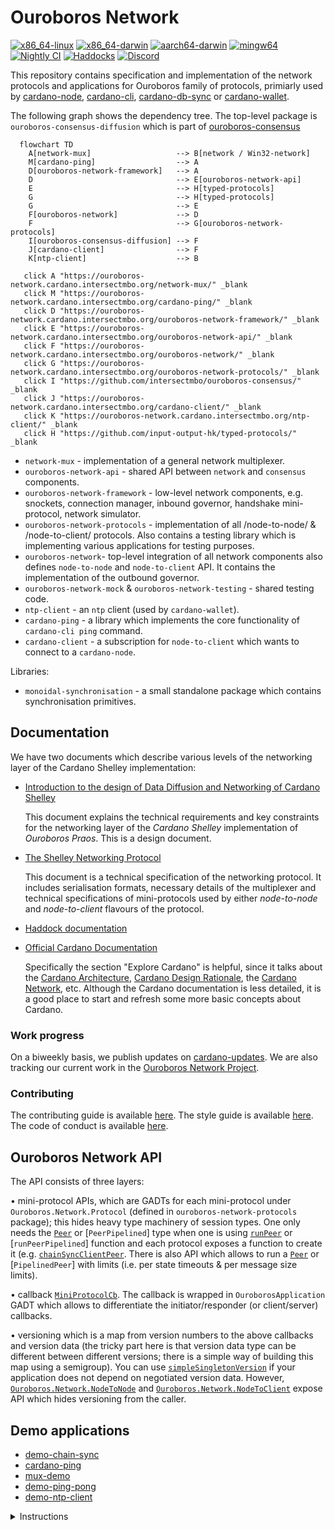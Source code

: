 # Ouroboros Network

[![x86\_64-linux](https://img.shields.io/endpoint?url=https://ci.iog.io/job/IntersectMBO-ouroboros-network/master/x86_64-linux.required/shield&style=for-the-badge&label=x86_64-linux)](https://ci.iog.io/job/IntersectMBO-ouroboros-network/master/x86_64-linux.required)
[![x86\_64-darwin](https://img.shields.io/endpoint?url=https://ci.iog.io/job/IntersectMBO-ouroboros-network/master/x86_64-darwin.required/shield&style=for-the-badge&label=x86_64-darwin)](https://ci.iog.io/job/IntersectMBO-ouroboros-network/master/x86_64-darwin.required)
[![aarch64-darwin](https://img.shields.io/endpoint?url=https://ci.iog.io/job/IntersectMBO-ouroboros-network/master/aarch64-darwin.required/shield&style=for-the-badge&label=aarch64-linux)](https://ci.iog.io/job/IntersectMBO-ouroboros-network/master/aarch64-darwin.required)
[![mingw64](https://img.shields.io/github/actions/workflow/status/intersectmbo/ouroboros-network/build.yml?event=merge_group&label=mingw64&style=for-the-badge)](https://github.com/intersectmbo/ouroboros-network/actions/workflows/build.yml)
[![Nightly CI](https://img.shields.io/github/actions/workflow/status/intersectmbo/ouroboros-network/nightly.yml?branch=master&label=Nightly&style=for-the-badge)](https://github.com/intersectmbo/ouroboros-network/actions/workflows/nightly.yml)
[![Haddocks](https://img.shields.io/github/actions/workflow/status/intersectmbo/ouroboros-network/github-page.yml?branch=master&label=Haddocks&style=for-the-badge)](https://ouroboros-network.cardano.intersectmbo.org/)
[![Discord](https://img.shields.io/discord/1136727663583698984?style=for-the-badge&color=blue)](https://discord.gg/8ncb7fgG)

This repository contains specification and implementation of the network
protocols and applications for Ouroboros family of protocols, primiarly used by
[cardano-node], [cardano-cli], [cardano-db-sync] or [cardano-wallet].

The following graph shows the dependency tree.  The top-level package is
`ouroboros-consensus-diffusion` which is part of [ouroboros-consensus]

```mermaid
  flowchart TD
    A[network-mux]                   --> B[network / Win32-network]
    M[cardano-ping]                  --> A
    D[ouroboros-network-framework]   --> A
    D                                --> E[ouroboros-network-api]
    E                                --> H[typed-protocols]
    G                                --> H[typed-protocols]
    G                                --> E
    F[ouroboros-network]             --> D
    F                                --> G[ouroboros-network-protocols]
    I[ouroboros-consensus-diffusion] --> F
    J[cardano-client]                --> F
    K[ntp-client]                    --> B

   click A "https://ouroboros-network.cardano.intersectmbo.org/network-mux/" _blank
   click M "https://ouroboros-network.cardano.intersectmbo.org/cardano-ping/" _blank
   click D "https://ouroboros-network.cardano.intersectmbo.org/ouroboros-network-framework/" _blank
   click E "https://ouroboros-network.cardano.intersectmbo.org/ouroboros-network-api/" _blank
   click F "https://ouroboros-network.cardano.intersectmbo.org/ouroboros-network/" _blank
   click G "https://ouroboros-network.cardano.intersectmbo.org/ouroboros-network-protocols/" _blank
   click I "https://github.com/intersectmbo/ouroboros-consensus/" _blank
   click J "https://ouroboros-network.cardano.intersectmbo.org/cardano-client/" _blank
   click K "https://ouroboros-network.cardano.intersectmbo.org/ntp-client/" _blank
   click H "https://github.com/input-output-hk/typed-protocols/" _blank
```

* `network-mux` - implementation of a general network multiplexer.
* `ouroboros-network-api` - shared API between `network` and `consensus` components.
* `ouroboros-network-framework` - low-level network components, e.g. snockets,
  connection manager, inbound governor, handshake mini-protocol, network
  simulator. 
* `ouroboros-network-protocols` - implementation of all /node-to-node/
  & /node-to-client/ protocols.  Also contains a testing library which is
  implementing various applications for testing purposes.
* `ouroboros-network`- top-level integration of all network components also
  defines `node-to-node` and `node-to-client` API.  It contains the implementation
  of the outbound governor.
* `ouroboros-network-mock` & `ouroboros-network-testing` - shared testing code.
* `ntp-client` - an `ntp` client (used by `cardano-wallet`).
* `cardano-ping` - a library which implements the core functionality of
  `cardano-cli ping` command.
* `cardano-client` - a subscription for `node-to-client` which wants to connect
  to a `cardano-node`.

Libraries:

* `monoidal-synchronisation` - a small standalone package which contains
  synchronisation primitives.


## Documentation

We have two documents which describe various levels of the networking layer of
the Cardano Shelley implementation:

* [Introduction to the design of Data Diffusion and Networking of Cardano Shelley](https://ouroboros-network.cardano.intersectmbo.org/pdfs/network-design)

  This document explains the technical requirements and key constraints for the networking
  layer of the _Cardano Shelley_ implementation of _Ouroboros Praos_.  This is
  a design document.

* [The Shelley Networking Protocol](https://ouroboros-network.cardano.intersectmbo.org/pdfs/network-spec)

  This document is a technical specification of the networking protocol.  It
  includes serialisation formats, necessary details of the multiplexer and
  technical specifications of mini-protocols used by either _node-to-node_ and
  _node-to-client_ flavours of the protocol.

* [Haddock documentation][ouroboros-network]

- [Official Cardano Documentation](https://docs.cardano.org/en/latest/)

  Specifically the section "Explore Cardano" is helpful, since it talks about the [Cardano Architecture](https://docs.cardano.org/explore-cardano/cardano-architecture), [Cardano Design Rationale](https://docs.cardano.org/explore-cardano/cardano-design-rationale), the [Cardano Network](https://docs.cardano.org/explore-cardano/cardano-network/about-the-cardano-network), etc.
  Although the Cardano documentation is less detailed, it is a good place to start and refresh some more basic concepts about Cardano.

### Work progress

On a biweekly basis, we publish updates on [cardano-updates].
We are also tracking our current work in the [Ouroboros Network Project][ouroboros-network-project].

### Contributing

The contributing guide is available [here][contributing-guide].
The style guide is available [here][style-guide].
The code of conduct is available [here][code-of-conduct].

## Ouroboros Network API

The API consists of three layers:

• mini-protocol APIs, which are GADTs for each mini-protocol under `Ouroboros.Network.Protocol` (defined in `ouroboros-network-protocols` package); this hides heavy type machinery of session types.  One only needs the [`Peer`] or [`PeerPipelined`] type  when one is using [`runPeer`] or [`runPeerPipelined`] function and each protocol exposes a function to create it (e.g. [`chainSyncClientPeer`].  There is also API which allows to run a [`Peer`] or [`PipelinedPeer`] with limits (i.e. per state timeouts & per message size limits).

• callback [`MiniProtocolCb`].  The callback is wrapped in `OuroborosApplication` GADT which allows to differentiate the initiator/responder (or client/server) callbacks.

• versioning which is a map from version numbers to the above callbacks and version data (the tricky part here is that version data type can be different between different versions; there is a simple way of building this map using a semigroup). You can use [`simpleSingletonVersion`] if your application does not depend on negotiated version data.  However, [`Ouroboros.Network.NodeToNode`] and [`Ouroboros.Network.NodeToClient`] expose API which hides versioning from the caller.


## Demo applications

* [demo-chain-sync](https://github.com/intersectmbo/ouroboros-network/wiki/Ouroboros-Network-Demo)
* [cardano-ping](https://github.com/intersectmbo/ouroboros-network/wiki/cardano-ping)
* [mux-demo](https://github.com/intersectmbo/ouroboros-network/blob/master/network-mux/demo/mux-demo.hs)
* [demo-ping-pong](https://github.com/intersectmbo/ouroboros-network/blob/master/ouroboros-network-framework/demo/ping-pong.hs)
* [demo-ntp-client](https://github.com/intersectmbo/ouroboros-network/blob/master/ntp-client/demo/Main.hs)

<details>
<summary>Instructions</summary>
To run a demo type:

```
cabal run <DEMO_NAME> --
```

After `--` you will need to pass arguments, when a demo is run without
arguments it will specify what arguments it needs.
</details>

[cardano-cli]:  https://github.com/intersectmbo/cardano-cli
[cardano-db-sync]:  https://github.com/intersectmbo/cardano-db-sync
[cardano-node]:  https://github.com/intersectmbo/cardano-node
[cardano-wallet]:  https://github.com/cardano-foundation/cardano-wallet
[ouroboros-consensus]: https://github.com/intersectmbo/ouroboros-consensus
[ouroboros-network]: https://ouroboros-network.cardano.intersectmbo.org
[cardano-updates]: https://updates.cardano.intersectmbo.org/tags/network
[ouroboros-network-project]: https://github.com/orgs/IntersectMBO/projects/5/views/1
[contributing-guide]: ./CONTRIBUTING.md
[code-of-conduct]: ./CODE_OF_CONDUCT.md
[style-guide]: ./docs/StyleGuide.md
[`MiniProtocolCb`]: https://ouroboros-network.cardano.intersectmbo.org/ouroboros-network-framework/Ouroboros-Network-Mux.html#t:MiniProtocolCb
[`Peer`]: https://input-output-hk.github.io/typed-protocols/typed-protocols/Network-TypedProtocol-Core.html#t:Peer
[`PeerPipelines`]: https://input-output-hk.github.io/typed-protocols/typed-protocols/Network-TypedProtocol-Pipelined.html#t:PeerPipelined
[`runPeer`]: https://ouroboros-network.cardano.intersectmbo.org/ouroboros-network-framework/Ouroboros-Network-Driver.html#v:runPeer
[`runPipelinedPeer`]: https://ouroboros-network.cardano.intersectmbo.org/ouroboros-network-framework/Ouroboros-Network-Driver.html#v:runPipelinedPeer
[`chainSyncClientPeer`]: https://ouroboros-network.cardano.intersectmbo.org/ouroboros-network-protocols/Ouroboros-Network-Protocol-ChainSync-Client.html#v:chainSyncClientPeer
[`OuroborosApplication`]: https://ouroboros-network.cardano.intersectmbo.org/ouroboros-network-framework/Ouroboros-Network-Mux.html#t:OuroborosApplication
[`simpleSingletonVersion`]: https://ouroboros-network.cardano.intersectmbo.org/ouroboros-network-framework/Ouroboros-Network-Protocol-Handshake-Version.html#v:simpleSingletonVersions
[`Ouroboros.Network.NodeToNode`]: https://ouroboros-network.cardano.intersectmbo.org/ouroboros-network/Ouroboros-Network-NodeToNode.html
[`Ouroboros.Network.NodeToClient`]: https://ouroboros-network.cardano.intersectmbo.org/ouroboros-network/Ouroboros-Network-NodeToClient.html
